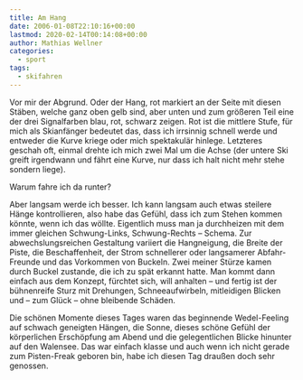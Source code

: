 ```yaml
---
title: Am Hang
date: 2006-01-08T22:10:16+00:00
lastmod: 2020-02-14T00:14:08+00:00
author: Mathias Wellner
categories:
  - sport
tags:
  - skifahren
---
```

Vor mir der Abgrund. Oder der Hang, rot markiert an der Seite mit diesen Stäben, welche ganz oben gelb sind, aber unten und zum größeren Teil eine der drei Signalfarben blau, rot, schwarz zeigen. Rot ist die mittlere Stufe, für mich als Skianfänger bedeutet das, dass ich irrsinnig schnell werde und entweder die Kurve kriege oder mich spektakulär hinlege. Letzteres geschah oft, einmal drehte ich mich zwei Mal um die Achse (der untere Ski greift irgendwann und fährt eine Kurve, nur dass ich halt nicht mehr stehe sondern liege). 
<!--more-->

Warum fahre ich da runter? 

Aber langsam werde ich besser. Ich kann langsam auch etwas steilere Hänge kontrollieren, also habe das Gefühl, dass ich zum Stehen kommen könnte, wenn ich das wöllte. Eigentlich muss man ja durchheizen mit dem immer gleichen Schwung-Links, Schwung-Rechts &#8211; Schema. Zur abwechslungsreichen Gestaltung variiert die Hangneigung, die Breite der Piste, die Beschaffenheit, der Strom schnellerer oder langsamerer Abfahr-Freunde und das Vorkommen von Buckeln. Zwei meiner Stürze kamen durch Buckel zustande, die ich zu spät erkannt hatte. Man kommt dann einfach aus dem Konzept, fürchtet sich, will anhalten &#8211; und fertig ist der bühnenreife Sturz mit Drehungen, Schneeaufwirbeln, mitleidigen Blicken und &#8211; zum Glück &#8211; ohne bleibende Schäden. 

Die schönen Momente dieses Tages waren das beginnende Wedel-Feeling auf schwach geneigten Hängen, die Sonne, dieses schöne Gefühl der körperlichen Erschöpfung am Abend und die gelegentlichen Blicke hinunter auf den Walensee. Das war einfach klasse und auch wenn ich nicht gerade zum Pisten-Freak geboren bin, habe ich diesen Tag draußen doch sehr genossen.